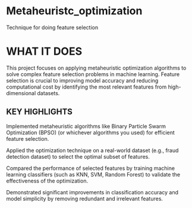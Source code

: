 # Metaheuristc_optimization
Technique for doing feature selection
<h1>WHAT IT DOES</h1>
<p>
This project focuses on applying metaheuristic optimization algorithms to solve complex feature selection problems in machine learning. Feature selection is crucial to improving model accuracy and reducing computational cost by identifying the most relevant features from high-dimensional datasets.
</p> 
<H2>KEY HIGHLIGHTS</H2>
<P>Implemented metaheuristic algorithms like Binary Particle Swarm Optimization (BPSO) (or whichever algorithms you used) for efficient feature selection.

Applied the optimization technique on a real-world dataset (e.g., fraud detection dataset) to select the optimal subset of features.

Compared the performance of selected features by training machine learning classifiers (such as KNN, SVM, Random Forest) to validate the effectiveness of the optimization.

Demonstrated significant improvements in classification accuracy and model simplicity by removing redundant and irrelevant features.</P>
